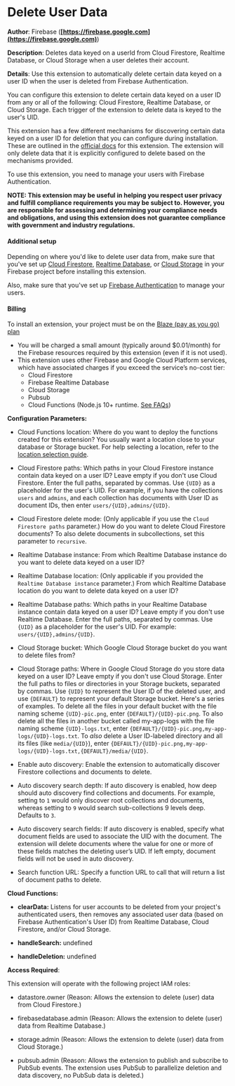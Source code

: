 # Delete User Data

**Author**: Firebase (**[https://firebase.google.com](https://firebase.google.com)**)

**Description**: Deletes data keyed on a userId from Cloud Firestore, Realtime Database, or Cloud Storage when a user deletes their account.



**Details**: Use this extension to automatically delete certain data keyed on a user ID when the user is deleted from Firebase Authentication.

You can configure this extension to delete certain data keyed on a user ID from any or all of the following: Cloud Firestore, Realtime Database, or Cloud Storage. Each trigger of the extension to delete data is keyed to the user's UID.

This extension has a few different mechanisms for discovering certain data keyed on a user ID for deletion that you can configure during installation. These are outlined in the [official docs](https://firebase.google.com/docs/extensions/official/delete-user-data) for this extension. The extension will only delete data that it is explicitly configured to delete based on the mechanisms provided.

To use this extension, you need to manage your users with Firebase Authentication.

**NOTE: This extension may be useful in helping you respect user privacy and fulfill compliance requirements you may be subject to. However, you are responsible for assessing and determining your compliance needs and obligations, and using this extension does not guarantee compliance with government and industry regulations.**

#### Additional setup

Depending on where you'd like to delete user data from, make sure that you've set up [Cloud Firestore](https://firebase.google.com/docs/firestore), [Realtime Database](https://firebase.google.com/docs/database), or [Cloud Storage](https://firebase.google.com/docs/storage) in your Firebase project before installing this extension.

Also, make sure that you've set up [Firebase Authentication](https://firebase.google.com/docs/auth) to manage your users.

#### Billing
 
To install an extension, your project must be on the [Blaze (pay as you go) plan](https://firebase.google.com/pricing)
 
- You will be charged a small amount (typically around $0.01/month) for the Firebase resources required by this extension (even if it is not used).
- This extension uses other Firebase and Google Cloud Platform services, which have associated charges if you exceed the service’s no-cost tier:
  - Cloud Firestore
  - Firebase Realtime Database
  - Cloud Storage
  - Pubsub
  - Cloud Functions (Node.js 10+ runtime. [See FAQs](https://firebase.google.com/support/faq#extensions-pricing))




**Configuration Parameters:**

* Cloud Functions location: Where do you want to deploy the functions created for this extension?  You usually want a location close to your database or Storage bucket. For help selecting a location, refer to the [location selection  guide](https://firebase.google.com/docs/functions/locations).

* Cloud Firestore paths: Which paths in your Cloud Firestore instance contain data keyed on a user ID? Leave empty if you don't use Cloud Firestore.
Enter the full paths, separated by commas. Use `{UID}` as a placeholder for the user's UID.
For example, if you have the collections `users` and `admins`, and each collection has documents with User ID as document IDs, then enter `users/{UID},admins/{UID}`.

* Cloud Firestore delete mode: (Only applicable if you use the `Cloud Firestore paths` parameter.) How do you want to delete Cloud Firestore documents? To also delete documents in subcollections, set this parameter to `recursive`.

* Realtime Database instance: From which Realtime Database instance do you want to delete data keyed on a user ID?


* Realtime Database location: (Only applicable if you provided the `Realtime Database instance` parameter.) From which Realtime Database location do you want to delete data keyed on a user ID?


* Realtime Database paths: Which paths in your Realtime Database instance contain data keyed on a user ID? Leave empty if you don't use Realtime Database.
Enter the full paths, separated by commas. Use `{UID}` as a placeholder for the user's UID.
For example: `users/{UID},admins/{UID}`.

* Cloud Storage bucket: Which Google Cloud Storage bucket do you want to delete files from?


* Cloud Storage paths: Where in Google Cloud Storage do you store data keyed on a user ID? Leave empty if you don't use Cloud Storage.
Enter the full paths to files or directories in your Storage buckets, separated by commas. Use `{UID}` to represent the User ID of the deleted user, and use `{DEFAULT}` to represent your default Storage bucket.
Here's a series of examples. To delete all the files in your default bucket with the file naming scheme `{UID}-pic.png`, enter `{DEFAULT}/{UID}-pic.png`. To also delete all the files in another bucket called my-app-logs with the file naming scheme `{UID}-logs.txt`, enter `{DEFAULT}/{UID}-pic.png,my-app-logs/{UID}-logs.txt`. To *also* delete a User ID-labeled directory and all its files (like `media/{UID}`), enter `{DEFAULT}/{UID}-pic.png,my-app-logs/{UID}-logs.txt,{DEFAULT}/media/{UID}`.

* Enable auto discovery: Enable the extension to automatically discover Firestore collections and documents to delete.

* Auto discovery search depth: If auto discovery is enabled, how deep should auto discovery find collections and documents. For example, setting to `1` would only discover root collections and documents, whereas setting to `9` would search sub-collections 9 levels deep. Defaults to `3`.

* Auto discovery search fields: If auto discovery is enabled, specify what document fields are used to associate the UID with the document. The extension will delete documents where the value for one or more of these fields matches the deleting user’s UID. If left empty, document fields will not be used in auto discovery.

* Search function URL: Specify a function URL to call that will return a list of document paths to delete.



**Cloud Functions:**

* **clearData:** Listens for user accounts to be deleted from your project's authenticated users, then removes any associated user data (based on Firebase Authentication's User ID) from Realtime Database, Cloud Firestore, and/or Cloud Storage.

* **handleSearch:** undefined

* **handleDeletion:** undefined



**Access Required**:



This extension will operate with the following project IAM roles:

* datastore.owner (Reason: Allows the extension to delete (user) data from Cloud Firestore.)

* firebasedatabase.admin (Reason: Allows the extension to delete (user) data from Realtime Database.)

* storage.admin (Reason: Allows the extension to delete (user) data from Cloud Storage.)

* pubsub.admin (Reason: Allows the extension to publish and subscribe to PubSub events. The extension uses PubSub to parallelize deletion and data discovery, no PubSub data is deleted.)
